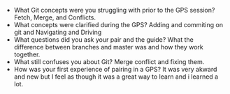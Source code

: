 

- What Git concepts were you struggling with prior to the GPS session? Fetch, Merge, and Conflicts.
- What concepts were clarified during the GPS? Adding and commiting on git and Navigating and Driving
- What questions did you ask your pair and the guide? What the difference between branches and master was and how they work together.
- What still confuses you about Git? Merge conflict and fixing them.
- How was your first experience of pairing in a GPS? It was very akward and new but I feel as though it was a great way to learn and i learned a lot.